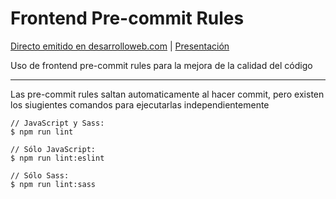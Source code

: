 # Frontend Pre-commit Rules

[Directo emitido en desarrolloweb.com](http://www.desarrolloweb.com/en-directo/frontend-pre-commit-rules-8934.html) | [Presentación](http://davecarter.github.io/frontend-hangout/#/)

Uso de frontend pre-commit rules para la mejora de la calidad del código

----------------------------------------------

Las pre-commit rules saltan automaticamente al hacer commit, pero existen los siugientes comandos para ejecutarlas independientemente
```
// JavaScript y Sass:
$ npm run lint

// Sólo JavaScript:
$ npm run lint:eslint

// Sólo Sass:
$ npm run lint:sass
```
